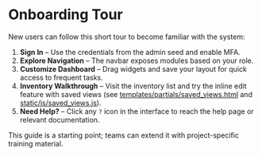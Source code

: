 # Onboarding Tour

New users can follow this short tour to become familiar with the system:

1. **Sign In** – Use the credentials from the admin seed and enable MFA.
2. **Explore Navigation** – The navbar exposes modules based on your role.
3. **Customize Dashboard** – Drag widgets and save your layout for quick
   access to frequent tasks.
4. **Inventory Walkthrough** – Visit the inventory list and try the
   inline edit feature with saved views (see [templates/partials/saved_views.html](../templates/partials/saved_views.html) and [static/js/saved_views.js](../static/js/saved_views.js)).
5. **Need Help?** – Click any `?` icon in the interface to reach the help
   page or relevant documentation.

This guide is a starting point; teams can extend it with project-specific
training material.
